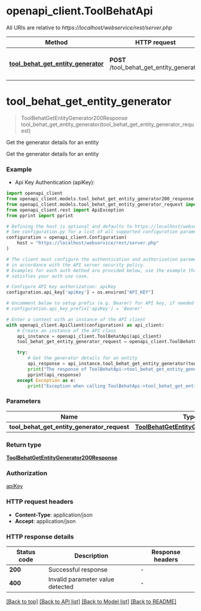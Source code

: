 # openapi_client.ToolBehatApi

All URIs are relative to *https://localhost/webservice/rest/server.php*

Method | HTTP request | Description
------------- | ------------- | -------------
[**tool_behat_get_entity_generator**](ToolBehatApi.md#tool_behat_get_entity_generator) | **POST** /tool_behat_get_entity_generator | Get the generator details for an entity


# **tool_behat_get_entity_generator**
> ToolBehatGetEntityGenerator200Response tool_behat_get_entity_generator(tool_behat_get_entity_generator_request)

Get the generator details for an entity

Get the generator details for an entity

### Example

* Api Key Authentication (apiKey):

```python
import openapi_client
from openapi_client.models.tool_behat_get_entity_generator200_response import ToolBehatGetEntityGenerator200Response
from openapi_client.models.tool_behat_get_entity_generator_request import ToolBehatGetEntityGeneratorRequest
from openapi_client.rest import ApiException
from pprint import pprint

# Defining the host is optional and defaults to https://localhost/webservice/rest/server.php
# See configuration.py for a list of all supported configuration parameters.
configuration = openapi_client.Configuration(
    host = "https://localhost/webservice/rest/server.php"
)

# The client must configure the authentication and authorization parameters
# in accordance with the API server security policy.
# Examples for each auth method are provided below, use the example that
# satisfies your auth use case.

# Configure API key authorization: apiKey
configuration.api_key['apiKey'] = os.environ["API_KEY"]

# Uncomment below to setup prefix (e.g. Bearer) for API key, if needed
# configuration.api_key_prefix['apiKey'] = 'Bearer'

# Enter a context with an instance of the API client
with openapi_client.ApiClient(configuration) as api_client:
    # Create an instance of the API class
    api_instance = openapi_client.ToolBehatApi(api_client)
    tool_behat_get_entity_generator_request = openapi_client.ToolBehatGetEntityGeneratorRequest() # ToolBehatGetEntityGeneratorRequest | 

    try:
        # Get the generator details for an entity
        api_response = api_instance.tool_behat_get_entity_generator(tool_behat_get_entity_generator_request)
        print("The response of ToolBehatApi->tool_behat_get_entity_generator:\n")
        pprint(api_response)
    except Exception as e:
        print("Exception when calling ToolBehatApi->tool_behat_get_entity_generator: %s\n" % e)
```



### Parameters


Name | Type | Description  | Notes
------------- | ------------- | ------------- | -------------
 **tool_behat_get_entity_generator_request** | [**ToolBehatGetEntityGeneratorRequest**](ToolBehatGetEntityGeneratorRequest.md)|  | 

### Return type

[**ToolBehatGetEntityGenerator200Response**](ToolBehatGetEntityGenerator200Response.md)

### Authorization

[apiKey](../README.md#apiKey)

### HTTP request headers

 - **Content-Type**: application/json
 - **Accept**: application/json

### HTTP response details

| Status code | Description | Response headers |
|-------------|-------------|------------------|
**200** | Successful response |  -  |
**400** | Invalid parameter value detected |  -  |

[[Back to top]](#) [[Back to API list]](../README.md#documentation-for-api-endpoints) [[Back to Model list]](../README.md#documentation-for-models) [[Back to README]](../README.md)

